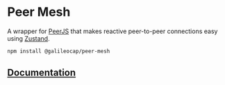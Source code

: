 # Peer Mesh

A wrapper for [PeerJS](https://peerjs.com/) that makes reactive peer-to-peer connections easy using [Zustand](https://zustand-demo.pmnd.rs/).

<!--TODO: Live demo like this https://codesandbox.io/s/github/pmndrs/zustand/tree/main/examples/demo-->

```bash
npm install @galileocap/peer-mesh
```

## [Documentation](https://dev.galileocap.me/peer-mesh)
